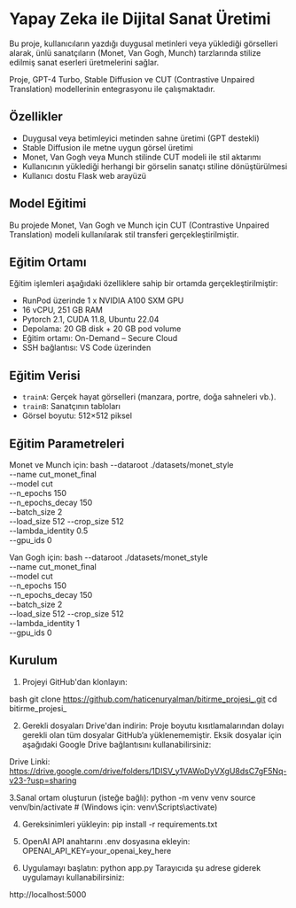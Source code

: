 

# Yapay Zeka ile Dijital Sanat Üretimi

Bu proje, kullanıcıların yazdığı duygusal metinleri veya yüklediği görselleri alarak, ünlü sanatçıların (Monet, Van Gogh, Munch) tarzlarında stilize edilmiş sanat eserleri üretmelerini sağlar. 

Proje, GPT-4 Turbo, Stable Diffusion ve CUT (Contrastive Unpaired Translation) modellerinin entegrasyonu ile çalışmaktadır.


## Özellikler

- Duygusal veya betimleyici metinden sahne üretimi (GPT destekli)
- Stable Diffusion ile metne uygun görsel üretimi
- Monet, Van Gogh veya Munch stilinde CUT modeli ile stil aktarımı
- Kullanıcının yüklediği herhangi bir görselin sanatçı stiline dönüştürülmesi
- Kullanıcı dostu Flask web arayüzü


## Model Eğitimi

Bu projede Monet, Van Gogh ve Munch için CUT (Contrastive Unpaired Translation) modeli kullanılarak stil transferi gerçekleştirilmiştir.



## Eğitim Ortamı

Eğitim işlemleri aşağıdaki özelliklere sahip bir ortamda gerçekleştirilmiştir:

- RunPod üzerinde 1 x NVIDIA A100 SXM GPU
- 16 vCPU, 251 GB RAM
- Pytorch 2.1, CUDA 11.8, Ubuntu 22.04
- Depolama: 20 GB disk + 20 GB pod volume
- Eğitim ortamı: On-Demand – Secure Cloud
- SSH bağlantısı: VS Code üzerinden


## Eğitim Verisi

- `trainA`: Gerçek hayat görselleri (manzara, portre, doğa sahneleri vb.).
- `trainB`: Sanatçının tabloları
- Görsel boyutu: 512×512 piksel
  



## Eğitim Parametreleri 

Monet ve Munch için:
bash
--dataroot ./datasets/monet_style \
--name cut_monet_final \
--model cut \
--n_epochs 150 \
--n_epochs_decay 150 \
--batch_size 2 \
--load_size 512 --crop_size 512 \
--lambda_identity 0.5 \
--gpu_ids 0

Van Gogh için: 
bash
--dataroot ./datasets/monet_style \
--name cut_monet_final \
--model cut \
--n_epochs 150 \
--n_epochs_decay 150 \
--batch_size 2 \
--load_size 512 --crop_size 512 \
--lambda_identity 1 \
--gpu_ids 0

##  Kurulum

1. Projeyi GitHub'dan klonlayın:

bash
git clone https://github.com/haticenuryalman/bitirme_projesi_.git
cd bitirme_projesi_

2. Gerekli dosyaları Drive'dan indirin:
Proje boyutu kısıtlamalarından dolayı gerekli olan tüm dosyalar GitHub’a yüklenememiştir. Eksik dosyalar için aşağıdaki Google Drive bağlantısını kullanabilirsiniz:

Drive Linki:
https://drive.google.com/drive/folders/1DISV_y1VAWoDyVXgU8dsC7gF5Nq-v23-?usp=sharing

3.Sanal ortam oluşturun (isteğe bağlı):
python -m venv venv
source venv/bin/activate  # (Windows için: venv\Scripts\activate)

4. Gereksinimleri yükleyin:
pip install -r requirements.txt

5. OpenAI API anahtarını .env dosyasına ekleyin:
OPENAI_API_KEY=your_openai_key_here

6. Uygulamayı başlatın:
python app.py
Tarayıcıda şu adrese giderek uygulamayı kullanabilirsiniz:

http://localhost:5000







